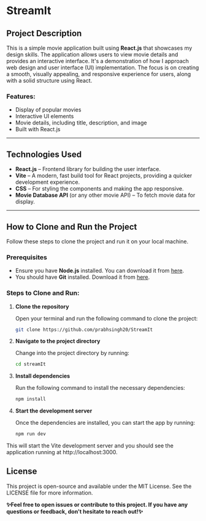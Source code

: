 # StreamIt

## Project Description

This is a simple movie application built using **React.js** that showcases my design skills. The application allows users to view movie details and provides an interactive interface. It's a demonstration of how I approach web design and user interface (UI) implementation. The focus is on creating a smooth, visually appealing, and responsive experience for users, along with a solid structure using React.

### Features:
- Display of popular movies
- Interactive UI elements
- Movie details, including title, description, and image
- Built with React.js

---

## Technologies Used

- **React.js** – Frontend library for building the user interface.
- **Vite** – A modern, fast build tool for React projects, providing a quicker development experience.
- **CSS** – For styling the components and making the app responsive.
- **Movie Database API** (or any other movie API) – To fetch movie data for display.

---

## How to Clone and Run the Project

Follow these steps to clone the project and run it on your local machine.

### Prerequisites

- Ensure you have **Node.js** installed. You can download it from [here](https://nodejs.org/).
- You should have **Git** installed. Download it from [here](https://git-scm.com/).

### Steps to Clone and Run:

1. **Clone the repository**

   Open your terminal and run the following command to clone the project:

   ```bash
   git clone https://github.com/prabhsingh20/StreamIt
   
2. **Navigate to the project directory**

   Change into the project directory by running:

   ```bash
   cd streamIt
   
3. **Install dependencies**

   Run the following command to install the necessary dependencies:

   ```bash
   npm install

4. **Start the development server**

   Once the dependencies are installed, you can start the app by running:

   ```bash
   npm run dev 
  This will start the Vite development server and you should see the application running at http://localhost:3000.

  ## License
  
  This project is open-source and available under the MIT License. See the LICENSE file for more information.

  **✨Feel free to open issues or contribute to this project. If you have any questions or feedback, don't hesitate to reach out!✨**


